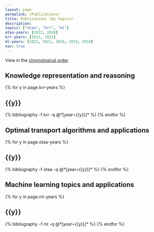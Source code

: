 ```yaml
---
layout: page
permalink: /Publications/
title: Publications (by topics)
description:
topics: ["otaa", "krr", "ml"]
otaa-years: [2022, 2020]
krr-years: [2022, 2021]
ml-years: [2022, 2021, 2020, 2019, 2018]
nav: true
---
```


<p> View in the <a href="/Publications-year/">chronological order</a> </p>

<div class="publications">

<h2>Knowledge representation and reasoning</h2>
{% for y in page.krr-years %}
  <h2 class="year">{{y}}</h2>
  {% bibliography -f krr -q @*[year={{y}}]* %}
{% endfor %}


<h2>Optimal transport algorithms and applications</h2>
{% for y in page.otaa-years %}
  <h2 class="year">{{y}}</h2>
  {% bibliography -f otaa -q @*[year={{y}}]* %}
{% endfor %}


<h2>Machine learning topics and applications</h2>
{% for y in page.ml-years %}
  <h2 class="year">{{y}}</h2>
  {% bibliography -f ml -q @*[year={{y}}]* %}
{% endfor %}

</div>
